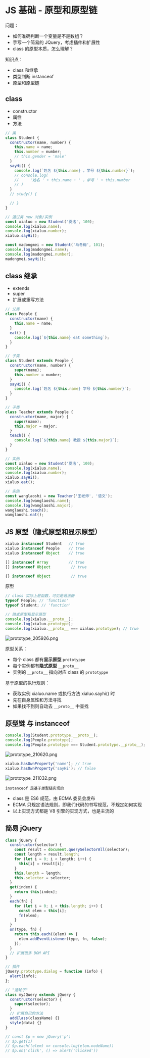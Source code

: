 # JS 基础 - 原型和原型链

问题：
- 如何准确判断一个变量是不是数组？
- 手写一个简易的 JQuery，考虑插件和扩展性
- class 的原型本质，怎么理解？

知识点：
- class 和继承
- 类型判断 instanceof
- 原型和原型链

## class

- constructor
- 属性
- 方法

```js
// 类
class Student {
  constructor(name, number) {
    this.name = name;
    this.number = number;
    // this.gender = 'male'
  }
  sayHi() {
    console.log(`姓名 ${this.name} ，学号 ${this.number}`);
    // console.log(
    //     '姓名 ' + this.name + ' ，学号 ' + this.number
    // )
  }
  // study() {

  // }
}

// 通过类 new 对象/实例
const xialuo = new Student('夏洛', 100);
console.log(xialuo.name);
console.log(xialuo.number);
xialuo.sayHi();

const madongmei = new Student('马冬梅', 101);
console.log(madongmei.name);
console.log(madongmei.number);
madongmei.sayHi();
```

## class 继承

- extends
- super
- 扩展或重写方法

```js
// 父类
class People {
  constructor(name) {
    this.name = name;
  }
  eat() {
    console.log(`${this.name} eat something`);
  }
}

// 子类
class Student extends People {
  constructor(name, number) {
    super(name);
    this.number = number;
  }
  sayHi() {
    console.log(`姓名 ${this.name} 学号 ${this.number}`);
  }
}

// 子类
class Teacher extends People {
  constructor(name, major) {
    super(name);
    this.major = major;
  }
  teach() {
    console.log(`${this.name} 教授 ${this.major}`);
  }
}

// 实例
const xialuo = new Student('夏洛', 100);
console.log(xialuo.name);
console.log(xialuo.number);
xialuo.sayHi();
xialuo.eat();

// 实例
const wanglaoshi = new Teacher('王老师', '语文');
console.log(wanglaoshi.name);
console.log(wanglaoshi.major);
wanglaoshi.teach();
wanglaoshi.eat();
```

## JS 原型（隐式原型和显示原型）

```js
xialuo instanceof Student   // true
xialuo instanceof People    // true
xialuo instanceof Object    // true

[] instanceof Array         // true
[] instanceof Object         // true

{} instanceof Object         // true
```

原型

```js
// class 实际上是函数，可见是语法糖
typeof People; // 'function'
typeof Student; // 'function'

// 隐式原型和显示原型
console.log(xialuo.__proto__);
console.log(xialuo.prototype);
console.log(xialuo.__proto__ === xialuo.prototype); // true
```

![prototype_205926.png](./img/prototype_205926.png)

原型关系：
- 每个 class 都有**显示原型** `prototyppe`
- 每个实例都有**隐式原型** `__proto__`
- 实例的 `__proto__` 指向对应 class 的 `prototyppe`

基于原型的执行规则：
- 获取实例 xialuo.name 或执行方法 xialuo.sayhi() 时
- 先在自身属性和方法寻找
- 如果找不到则自动去 `__proto__` 中查找

## 原型链 与 instanceof

```js
console.log(Student.prototype.__proto__);
console.log(People.prototype);
console.log(People.prototype === Student.prototype.__proto__);
```

![prototype_210620.png](./img/prototype_210620.png)

```js
xialuo.hasOwnProperty('name'); // true
xialuo.hasOwnProperty('sayHi'); // false
```

![prototype_211032.png](./img/prototype_211032.png)

`instanceof 是基于原型链实现的`

- class 是 ES6 规范，由 ECMA 委员会发布
- ECMA 只规定语法规则，即我们代码的书写规范，不规定如何实现
- 以上实现方式都是 V8 引擎的实现方式，也是主流的

## 简易 jQuery

```js
class jQuery {
  constructor(selector) {
    const result = document.querySelectorAll(selector);
    const length = result.length;
    for (let i = 0; i < length; i++) {
      this[i] = result[i];
    }
    this.length = length;
    this.selector = selector;
  }
  get(index) {
    return this[index];
  }
  each(fn) {
    for (let i = 0; i < this.length; i++) {
      const elem = this[i];
      fn(elem);
    }
  }
  on(type, fn) {
    return this.each((elem) => {
      elem.addEventListener(type, fn, false);
    });
  }
  // 扩展很多 DOM API
}

// 插件
jQuery.prototype.dialog = function (info) {
  alert(info);
};

// "造轮子"
class myJQuery extends jQuery {
  constructor(selector) {
    super(selector);
  }
  // 扩展自己的方法
  addClass(className) {}
  style(data) {}
}

// const $p = new jQuery('p')
// $p.get(1)
// $p.each((elem) => console.log(elem.nodeName))
// $p.on('click', () => alert('clicked'))
```
